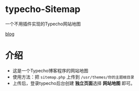 # typecho-Sitemap
一个不用插件实现的Typecho网站地图

[blog](https://gxusb.com)

# 介绍
 - 这是一个Typecho博客程序的网站地图
 - 使用方法：把 `sitemap.php` 上传到 `/usr/themes/你的主题根目录` 
 - 上传后，登录typecho后台创建 **独立页面**选择 **网站地图** 即可。
